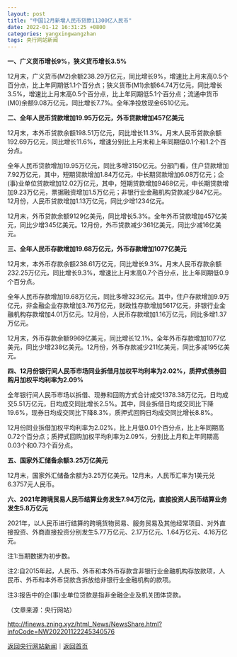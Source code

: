 ```yaml
---
layout: post
title: "中国12月新增人民币贷款11300亿人民币"
date: 2022-01-12 16:31:25 +0800
categories: yangxingwangzhan
tags: 央行网站新闻
---
```

<p><strong>一、广义货币增长9%，狭义货币增长3.5%</strong></p><p>12月末，广义货币(M2)余额238.29万亿元，同比增长9%，增速比上月末高0.5个百分点，比上年同期低1.1个百分点；狭义货币(M1)余额64.74万亿元，同比增长3.5%，增速比上月末高0.5个百分点，比上年同期低5.1个百分点；流通中货币(M0)余额9.08万亿元，同比增长7.7%。全年净投放现金6510亿元。</p><p><strong>二、全年人民币贷款增加19.95万亿元，外币贷款增加457亿美元</strong></p><p>12月末，本外币贷款余额198.51万亿元，同比增长11.3%。月末人民币贷款余额192.69万亿元，同比增长11.6%，增速分别比上月末和上年同期低0.1个和1.2个百分点。</p><p>全年人民币贷款增加19.95万亿元，同比多增3150亿元。分部门看，住户贷款增加7.92万亿元，其中，短期贷款增加1.84万亿元，中长期贷款增加6.08万亿元；企(事)业单位贷款增加12.02万亿元，其中，短期贷款增加9468亿元，中长期贷款增加9.23万亿元，票据融资增加1.5万亿元；非银行业金融机构贷款减少847亿元。12月份，人民币贷款增加1.13万亿元，同比少增1234亿元。</p><p>12月末，外币贷款余额9129亿美元，同比增长5.3%。全年外币贷款增加457亿美元，同比少增345亿美元。12月份，外币贷款减少361亿美元，同比少减16亿美元。</p><p><strong>三、全年人民币存款增加19.68万亿元，外币存款增加1077亿美元</strong></p><p>12月末，本外币存款余额238.61万亿元，同比增长9.3%。月末人民币存款余额232.25万亿元，同比增长9.3%，增速比上月末高0.7个百分点，比上年同期低0.9个百分点。</p><p>全年人民币存款增加19.68万亿元，同比多增323亿元。其中，住户存款增加9.9万亿元，非金融企业存款增加3.76万亿元，财政性存款增加5617亿元，非银行业金融机构存款增加4.01万亿元。12月份，人民币存款增加1.16万亿元，同比多增1.37万亿元。</p><p>12月末，外币存款余额9969亿美元，同比增长12.1%。全年外币存款增加1077亿美元，同比少增238亿美元。12月份，外币存款减少211亿美元，同比多减195亿美元。</p><p><strong>四、12月份银行间人民币市场同业拆借月加权平均利率为2.02%，质押式债券回购月加权平均利率为2.09%</strong></p><p>全年银行间人民币市场以拆借、现券和回购方式合计成交1378.38万亿元，日均成交5.51万亿元，日均成交同比增长2.5%。其中，同业拆借日均成交同比下降19.6%，现券日均成交同比下降8.3%，质押式回购日均成交同比增长8.8%。</p><p>12月份同业拆借加权平均利率为2.02%，比上月低0.01个百分点，比上年同期高0.72个百分点；质押式回购加权平均利率为2.09%，分别比上月和上年同期高0.03个和0.73个百分点。</p><p><strong>五、国家外汇储备余额3.25万亿美元</strong></p><p>12月末，国家外汇储备余额为3.25万亿美元。12月末，人民币汇率为1美元兑6.3757元人民币。</p><p><strong>六、2021年跨境贸易人民币结算业务发生7.94万亿元，直接投资人民币结算业务发生5.8万亿元</strong></p><p>2021年，以人民币进行结算的跨境货物贸易、服务贸易及其他经常项目、对外直接投资、外商直接投资分别发生5.77万亿元、2.17万亿元、1.64万亿元、4.16万亿元。</p><p>注1:当期数据为初步数。</p><p>注2:自2015年起，人民币、外币和本外币存款含非银行业金融机构存放款项，人民币、外币和本外币贷款含拆放给非银行业金融机构的款项。</p><p>注3:报告中的企(事)业单位贷款是指非金融企业及机关团体贷款。</p><p class="em_media">（文章来源：央行网站）</p>

<http://finews.zning.xyz/html_News/NewsShare.html?infoCode=NW202201122245340576>

[返回央行网站新闻](//finews.withounder.com/category/yangxingwangzhan.html)｜[返回首页](//finews.withounder.com/)